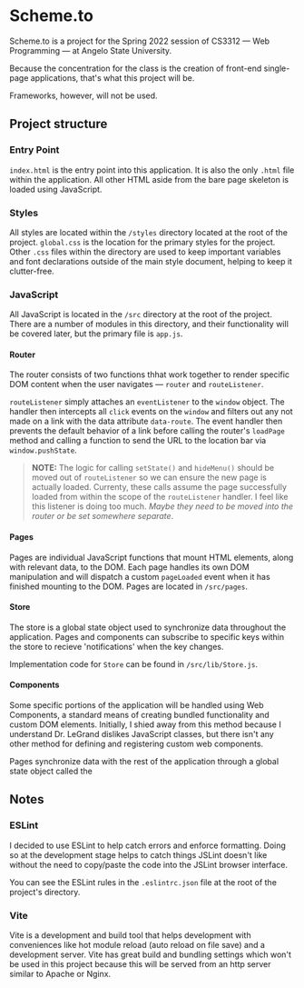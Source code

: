 # Scheme.to

Scheme.to is a project for the Spring 2022 session of CS3312 — Web Programming — at Angelo State University.

Because the concentration for the class is the creation of front-end single-page applications, that's what this project will be.

Frameworks, however, will not be used.

## Project structure

### Entry Point
`index.html` is the entry point into this application. It is also the only `.html` file within the application. All other HTML aside from the bare page skeleton is loaded using JavaScript.

### Styles
All styles are located within the `/styles` directory located at the root of the project. `global.css` is the location for the primary styles for the project. Other `.css` files within the directory are used to keep important variables and font declarations outside of the main style document, helping to keep it clutter-free.

### JavaScript
All JavaScript is located in the `/src` directory at the root of the project. There are a number of modules in this directory, and their functionality will be covered later, but the primary file is `app.js`.

#### Router
The router consists of two functions thhat work together to render specific DOM content when the user navigates — `router` and `routeListener`.

`routeListener` simply attaches an `eventListener` to the `window` object. The handler then intercepts all `click` events on the `window` and filters out any not made on a link with the data attribute `data-route`. The event handler then prevents the default behavior of a link before calling the router's `loadPage` method and calling a function to send the URL to the location bar via `window.pushState`.

   > __NOTE:__ The logic for calling `setState()` and `hideMenu()` should be moved out of `routeListener` so we can ensure the new page is actually loaded. Currenty, these calls assume the page successfully loaded from within the scope of the `routeListener` handler. I feel like this listener is doing too much. _Maybe they need to be moved into the router or be set somewhere separate_.

#### Pages
Pages are individual JavaScript functions that mount HTML elements, along with relevant data, to the DOM. Each page handles its own DOM manipulation and will dispatch a custom `pageLoaded` event when it has finished mounting to the DOM. Pages are located in `/src/pages`.

#### Store
The store is a global state object used to synchronize data throughout the application. Pages and components can subscribe to specific keys within the store to recieve 'notifications' when the key changes.

Implementation code for `Store` can be found in `/src/lib/Store.js`.

#### Components
Some specific portions of the application will be handled using Web Components, a standard means of creating bundled functionality and custom DOM elements. Initially, I shied away from this method because I understand Dr. LeGrand dislikes JavaScript classes, but there isn't any other method for defining and registering custom web components.

Pages synchronize data with the rest of the application through a global state object called the 

## Notes

### ESLint
I decided to use ESLint to help catch errors and enforce formatting. Doing so at the development stage helps to catch things JSLint doesn't like without the need to copy/paste the code into the JSLint browser interface.

You can see the ESLint rules in the `.eslintrc.json` file at the root of the project's directory.
### Vite
Vite is a development and build tool that helps development with conveniences like hot module reload (auto reload on file save) and a development server. Vite has great build and bundling settings which won't be used in this project because this will be served from an http server similar to Apache or Nginx.

